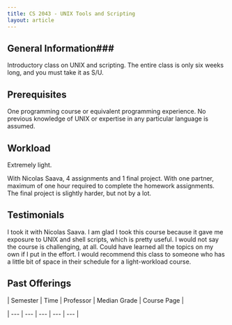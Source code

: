 ```yaml
---
title: CS 2043 - UNIX Tools and Scripting
layout: article
---
```




## General Information###

Introductory class on UNIX and scripting. The entire class is only six weeks long, and you must take it as S/U. 



## Prerequisites

One programming course or equivalent programming experience. No previous knowledge of UNIX or expertise in any particular language is assumed.



## Workload

Extremely light. 



With Nicolas Saava, 4 assignments and 1 final project. With one partner, maximum of one hour required to complete the homework assignments. The final project is slightly harder, but not by a lot.



## Testimonials

I took it with Nicolas Saava. I am glad I took this course because it gave me exposure to UNIX and shell scripts, which is pretty useful. I would not say the course is challenging, at all. Could have learned all the topics on my own if I put in the effort. I would recommend this class to someone who has a little bit of space in their schedule for a light-workload course.



## Past Offerings

| Semester | Time | Professor | Median Grade | Course Page | 

| --- | --- | --- | --- | --- |
